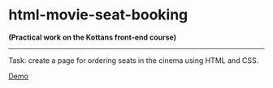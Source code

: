 # html-movie-seat-booking

**(Practical work on the Kottans front-end course)**

<hr>

Task: create a page for ordering seats in the cinema using HTML and CSS.

[Demo](https://ik-web.github.io/html-movie-seat-booking/)
